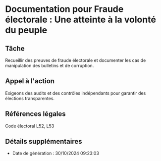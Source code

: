 
# Documentation pour Fraude électorale : Une atteinte à la volonté du peuple

## Tâche
Recueillir des preuves de fraude électorale et documenter les cas de manipulation des bulletins et de corruption.

## Appel à l'action
Exigeons des audits et des contrôles indépendants pour garantir des élections transparentes.

## Références légales
Code électoral L52, L53

## Détails supplémentaires
- Date de génération : 30/10/2024 09:23:03
